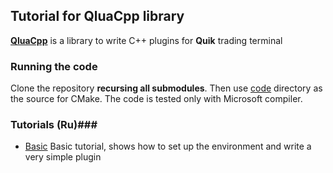 ## Tutorial for QluaCpp library ##

[**QluaCpp**](https://github.com/elelel/qluacpp) is a library to write C++ plugins for **Quik** trading terminal

### Running the code ###
Clone the repository **recursing all submodules**. Then use [code](code) directory as the source for CMake. The code is tested only with Microsoft compiler.

### Tutorials (Ru)###

 - [Basic](/basic)
   Basic tutorial, shows how to set up the environment and write a very simple plugin


